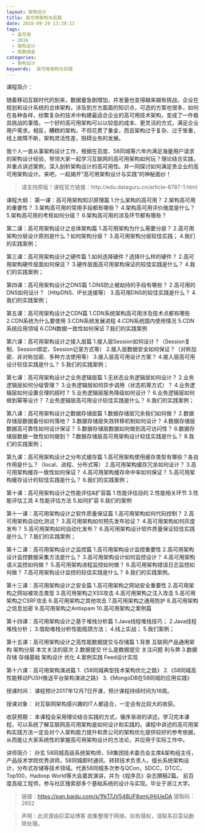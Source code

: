 ```yaml
---
layout: 架构设计
title: 高可用架构与实践
date: 2018-09-29 13:39:13
tags:
  - 高可用
  - 2016
  - 架构设计
  - 炼数成金
categories:
  - 架构设计
keywords:  高可用架构与实践
---
```

课程简介：

随着移动互联时代的到来，数据量急剧增加，并发量也变得越来越有挑战，企业在规划和设计系统的总体架构，涉及到方方面面的知识点，可选的方案也很多，如何在各种各样，纷繁复杂的技术中构建最适合企业的高可用技术架构，变成了一件极具挑战的事情。一个好的高可用架构可以以较低的成本、更灵活的方式，满足企业用户需求。相反，糟糕的架构，不但花费了重金，而且架构过于复杂、过于笨重，线上故障不断，架构灵活性差，阻碍业务的发展。

我个人一直从事架构设计工作，根据在百度、58同城等六年内满足海量用户请求的架构设计经验，带领大家一起学习互联网的高可用架构如何玩？理论结合实践，并重点讲述案例，深入剖析架构设计的高可用性。并一同探讨如何满足贵企业的高可用架构设计。来吧，一起揭开“高可用架构设计与实践”的神秘面纱！

<!-- more -->
<blockquote class="blockquote-center">
请支持原版！课程官方链接：http://edu.dataguru.cn/article-8787-1.html</blockquote>
</blockquote>
课程大纲：
第一课：高可用架构知识原理篇
1.什么架构的高可用？
2.架构高可用的重要性？
3.架构高可用的常用手段都有哪些？
4.架构高可用评价维度是什么？
5.架构高可用的考核如何分级？
6.架构高可用的涉及环节都有哪些？

第二课：高可用架构设计之总体架构篇
1.高可用架构为什么需要分层？
2.高可用架构分层设计原则是什么？如何架构分层？
3.高可用架构分层较佳实践；
4.我们的实践案例；

第三课：高可用架构设计之硬件篇
1.如何选择硬件？选择什么样的硬件？
2.高可用架构硬件层面如何保证？
3.硬件层面高可用架构保证的较佳实践是什么？
4.我们的实践案例；

第四课：高可用架构设计之DNS篇
1.DNS防止被劫持的手段有哪些？
2.高可用的DNS如何设计？（HttpDNS、IP长连接等）
3.高可用DNS的较佳实践是什么？
4.我们的实践案例；

第五课：高可用架构设计之CDN篇
1.CDN系统架构高可用涉及技术点都有哪些
2.CDN系统为什么要使用
3.CDN系统发展进程
4.CDN系统国内使用情况
5.CDN系统应用领域
6.CDN数据一致性如何保证
7.我们的实践案例

第六课：高可用架构设计之接入层篇
1.接入层Session如何设计？（Session复制、Session绑定、Session记录方式等）
2.接入层数据安全如何保证？（对称加密、非对称加密、多种方法使用等）
3.接入层高可用设计方案？
4.接入层高可用设计较佳实践是什么？
5.我们的实践案例；

第七课：高可用架构设计之业务逻辑层篇
1.无状态业务逻辑层如何设计？
2.业务逻辑层如何分级管理？
3.业务逻辑层如何异步调用（状态机等方式）？
4.业务逻辑层如何设置合理的超时？
5.业务逻辑层服务降级如何设计？
6.业务逻辑层如何做到幂等设计？
7.业务逻辑层高可用设计较佳实践是什么？
8.我们的实践案例；

第八课：高可用架构设计之数据存储层篇
1.数据存储层冗余我们如何做？
2.数据存储层数据备份如何落地？
3.数据存储层失效转移机制如何设计？
4.数据存储层数据高可靠性如何设计保证？
5.数据存储层数据如何做到高可访问性？
6.数据存储层数据一致性如何做到？
7.数据存储层高可用架构设计较佳实践是什么？
8.我们的实践案例；

第九课：高可用架构设计之分布式缓存篇
1.高可用架构使用缓存类型有哪些？各自作用是什么？（local、进程、分布式等）
2.高可用架构缓存冗余如何设计？
3.高可用架构缓存一致性如何保证？
4.高可用架构缓存命中率如何保证？
5.高可用架构缓存设计的较佳实践是什么？
6.我们的实践案例；

第十课：高可用架构设计之性能评估&扩容篇
1.性能评估目的
2.性能相关环节
3.性能评估工具
4.性能评估方法
5.如何扩容
6.我们的案例

第十一课：高可用架构设计之软件质量保证篇
1.高可用架构如何代码控制？
2.高可用架构自动化测试？
3.高可用架构如何预先发布验证？
4.高可用架构如何灰度发布？
5.高可用架构如何自动化发布？
6.高可用架构设计软件质量保证较佳实践是什么？
7.我们的实践案例；

第十二课：高可用架构设计之监控篇
1.高可用架构设计监控重要性
2.高可用架构设计监控数据采集方法是什么？
3.高可用架构设计如何监控设计？
4.高可用架构语义监控如何做？
5.高可用架构进程监控如何做？
6.高可用架构错误日志监控如何做？
7.高可用架构设计监控的较佳实践是什么？
8.我们的实践案例。

第十三课：高可用架构设计之安全篇
1.高可用架构之网站安全重要性
2.高可用架构之网站被攻击类型
3.高可用架构之XSS攻击
4.高可用架构之注入攻击
5.高可用架构之CSRF攻击
6.高可用架构之其他攻击
7.高可用架构之通用防护
8.高可用架构之信息加密
9.高可用架构之Antispam
10.高可用架构之案例篇

第十四课：高可用架构设计之基于堆栈分析篇
1.Java线程堆栈技巧；
2.Java线程堆栈分析；
3.借助堆栈分析性能瓶颈方法；
4.线上实战；
5.我们案例；

第十五课：高可用架构设计之高性能数据提交与存储篇
1.背景
  互联网产品通用架构
  架构分层
  本文关注的层次
2.数据提交
  什么是数据提交
  关注问题
  利与弊
3.数据存储
  存储基础
  架构设计
  优化
4.案例实践
  Feed设计实现

第十六课：高可用架构演进篇
1.《58同城典型技术架构优化之路》
2.《58同城高性能移动PUSH推送平台架构演进之路》
3.《MongoDB在58同城的应用实践》

授课时间：
课程预计2017年12月7日开课，预计课程持续时间为18周。

授课对象：
对互联网架构感兴趣的IT人都适合，一定会有比较大的收获。

收获预期：
本课程会采用理论结合实践的方式，循序渐进的讲述。学习完本课程，可以系统了解互联网高可用架构是如何设计和实践的。课程中讲述的高可用架构实践方法一定会对个人架构能力提升和贵公司的架构优化提供较好的参考依据，从而能让大家系统性的掌握高可用架构设计的方法论，并应用于实际工作中。

讲师简介：
孙玄 58同城高级系统架构师，58集团技术委员会主席&架构组主任，产品技术学院优秀讲师，58同城即时通讯、转转技术负责人，擅长系统架构设计，分布式存储等技术领域。代表58同城多次参与QCon，SDCC，DTCC，Top100，Hadoop World等大会嘉宾演讲，并为《程序员》杂志撰稿2篇。 前百度高级工程师，参与社区搜索部多个基础系统的设计与实现。毕业于浙江大学。

> 链接：https://pan.baidu.com/s/1fkT7JV548UF8qmUHjjUeDA 提取码：2652

<blockquote class="blockquote-center">声明：此资源由巨菜站博客 收集整理于网络，如有侵权，请联系巨菜站删除处理。</blockquote>
